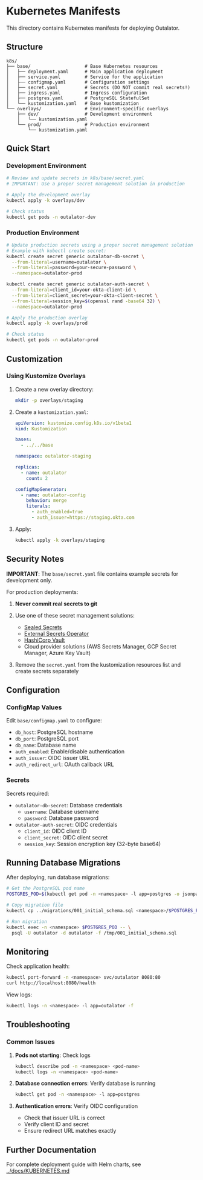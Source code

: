 # Kubernetes Manifests

This directory contains Kubernetes manifests for deploying Outalator.

## Structure

```
k8s/
├── base/                    # Base Kubernetes resources
│   ├── deployment.yaml      # Main application deployment
│   ├── service.yaml         # Service for the application
│   ├── configmap.yaml       # Configuration settings
│   ├── secret.yaml          # Secrets (DO NOT commit real secrets!)
│   ├── ingress.yaml         # Ingress configuration
│   ├── postgres.yaml        # PostgreSQL StatefulSet
│   └── kustomization.yaml   # Base kustomization
└── overlays/                # Environment-specific overlays
    ├── dev/                 # Development environment
    │   └── kustomization.yaml
    └── prod/                # Production environment
        └── kustomization.yaml
```

## Quick Start

### Development Environment

```bash
# Review and update secrets in k8s/base/secret.yaml
# IMPORTANT: Use a proper secret management solution in production

# Apply the development overlay
kubectl apply -k overlays/dev

# Check status
kubectl get pods -n outalator-dev
```

### Production Environment

```bash
# Update production secrets using a proper secret management solution
# Example with kubectl create secret:
kubectl create secret generic outalator-db-secret \
  --from-literal=username=outalator \
  --from-literal=password=your-secure-password \
  --namespace=outalator-prod

kubectl create secret generic outalator-auth-secret \
  --from-literal=client_id=your-okta-client-id \
  --from-literal=client_secret=your-okta-client-secret \
  --from-literal=session_key=$(openssl rand -base64 32) \
  --namespace=outalator-prod

# Apply the production overlay
kubectl apply -k overlays/prod

# Check status
kubectl get pods -n outalator-prod
```

## Customization

### Using Kustomize Overlays

1. Create a new overlay directory:
   ```bash
   mkdir -p overlays/staging
   ```

2. Create a `kustomization.yaml`:
   ```yaml
   apiVersion: kustomize.config.k8s.io/v1beta1
   kind: Kustomization

   bases:
     - ../../base

   namespace: outalator-staging

   replicas:
     - name: outalator
       count: 2

   configMapGenerator:
     - name: outalator-config
       behavior: merge
       literals:
         - auth_enabled=true
         - auth_issuer=https://staging.okta.com
   ```

3. Apply:
   ```bash
   kubectl apply -k overlays/staging
   ```

## Security Notes

**IMPORTANT**: The `base/secret.yaml` file contains example secrets for development only.

For production deployments:

1. **Never commit real secrets to git**
2. Use one of these secret management solutions:
   - [Sealed Secrets](https://github.com/bitnami-labs/sealed-secrets)
   - [External Secrets Operator](https://external-secrets.io/)
   - [HashiCorp Vault](https://www.vaultproject.io/)
   - Cloud provider solutions (AWS Secrets Manager, GCP Secret Manager, Azure Key Vault)

3. Remove the `secret.yaml` from the kustomization resources list and create secrets separately

## Configuration

### ConfigMap Values

Edit `base/configmap.yaml` to configure:
- `db_host`: PostgreSQL hostname
- `db_port`: PostgreSQL port
- `db_name`: Database name
- `auth_enabled`: Enable/disable authentication
- `auth_issuer`: OIDC issuer URL
- `auth_redirect_url`: OAuth callback URL

### Secrets

Secrets required:
- `outalator-db-secret`: Database credentials
  - `username`: Database username
  - `password`: Database password
- `outalator-auth-secret`: OIDC credentials
  - `client_id`: OIDC client ID
  - `client_secret`: OIDC client secret
  - `session_key`: Session encryption key (32-byte base64)

## Running Database Migrations

After deploying, run database migrations:

```bash
# Get the PostgreSQL pod name
POSTGRES_POD=$(kubectl get pod -n <namespace> -l app=postgres -o jsonpath='{.items[0].metadata.name}')

# Copy migration file
kubectl cp ../migrations/001_initial_schema.sql <namespace>/$POSTGRES_POD:/tmp/

# Run migration
kubectl exec -n <namespace> $POSTGRES_POD -- \
  psql -U outalator -d outalator -f /tmp/001_initial_schema.sql
```

## Monitoring

Check application health:

```bash
kubectl port-forward -n <namespace> svc/outalator 8080:80
curl http://localhost:8080/health
```

View logs:

```bash
kubectl logs -n <namespace> -l app=outalator -f
```

## Troubleshooting

### Common Issues

1. **Pods not starting**: Check logs
   ```bash
   kubectl describe pod -n <namespace> <pod-name>
   kubectl logs -n <namespace> <pod-name>
   ```

2. **Database connection errors**: Verify database is running
   ```bash
   kubectl get pod -n <namespace> -l app=postgres
   ```

3. **Authentication errors**: Verify OIDC configuration
   - Check that issuer URL is correct
   - Verify client ID and secret
   - Ensure redirect URL matches exactly

## Further Documentation

For complete deployment guide with Helm charts, see [../docs/KUBERNETES.md](../docs/KUBERNETES.md)
